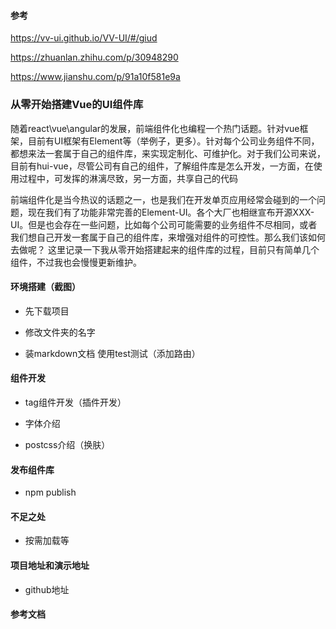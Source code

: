 #### 参考

https://vv-ui.github.io/VV-UI/#/giud 


https://zhuanlan.zhihu.com/p/30948290

https://www.jianshu.com/p/91a10f581e9a


### 从零开始搭建Vue的UI组件库

随着react\vue\angular的发展，前端组件化也编程一个热门话题。针对vue框架，目前有UI框架有Element等（举例子，更多）。针对每个公司业务组件不同，都想来法一套属于自己的组件库，来实现定制化、可维护化。对于我们公司来说，目前有hui-vue，尽管公司有自己的组件，了解组件库是怎么开发，一方面，在使用过程中，可发挥的淋漓尽致，另一方面，共享自己的代码

前端组件化是当今热议的话题之一，也是我们在开发单页应用经常会碰到的一个问题，现在我们有了功能非常完善的Element-UI。各个大厂也相继宣布开源XXX-UI。但是也会存在一些问题，比如每个公司可能需要的业务组件不尽相同，或者我们想自己开发一套属于自己的组件库，来增强对组件的可控性。那么我们该如何去做呢？
这里记录一下我从零开始搭建起来的组件库的过程，目前只有简单几个组件，不过我也会慢慢更新维护。


#### 环境搭建（截图）

- 先下载项目

- 修改文件夹的名字

- 装markdown文档  使用test测试（添加路由）

#### 组件开发

- tag组件开发（插件开发）

- 字体介绍

- postcss介绍（换肤）


#### 发布组件库

- npm publish


#### 不足之处

- 按需加载等

#### 项目地址和演示地址

- github地址

#### 参考文档